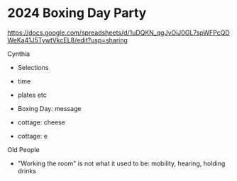 # 2024 Boxing Day Party

https://docs.google.com/spreadsheets/d/1uDQKN_qgJvOiJ0GL7spWFPcQDWeKa41J5TywtVkcEL8/edit?usp=sharing

Cynthia

* Selections
* time
* plates etc

* Boxing Day: message
* cottage: cheese
* cottage: e

Old People

* "Working the room" is not what it used to be: mobility, hearing, holding drinks

